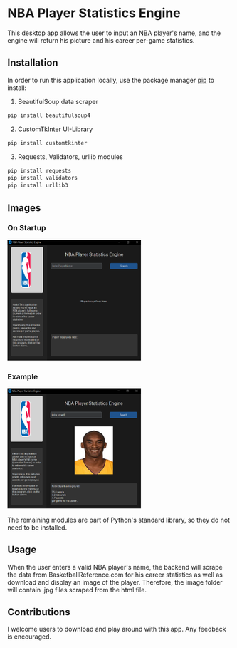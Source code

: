 # NBA Player Statistics Engine

This desktop app allows the user to input an NBA player's name, and the engine will return his picture and his career per-game statistics.

## Installation

In order to run this application locally, use the package manager [pip](https://pip.pypa.io/en/stable/) to install:

1. BeautifulSoup data scraper
```bash
pip install beautifulsoup4
```

2. CustomTkInter UI-Library
```bash
pip install customtkinter
```

3. Requests, Validators, urllib modules
```bash
pip install requests
pip install validators
pip install urllib3
```

## Images

### On Startup
<img src="images/projectWhenInitialized.PNG" alt="drawing" style="width:300px;"/>

### Example
<img src="images/projectLinkedin.PNG" alt="drawing" style="width:300px;"/>


The remaining modules are part of Python's standard library, so they do not need to be installed.

## Usage

When the user enters a valid NBA player's name, the backend will scrape the data from BasketballReference.com for his career statistics as well as download and display an image of the player. Therefore, the image folder will contain .jpg files scraped from the html file.

## Contributions

I welcome users to download and play around with this app. Any feedback is encouraged.
